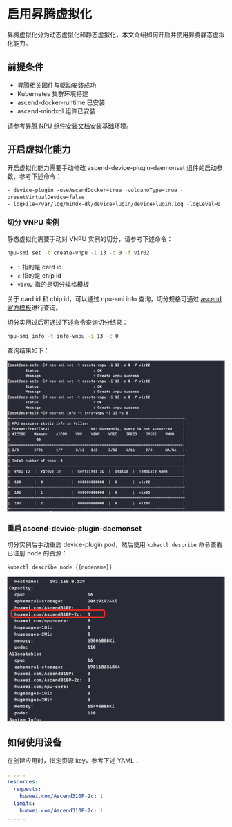 # 启用昇腾虚拟化

昇腾虚拟化分为动态虚拟化和静态虚拟化，本文介绍如何开启并使用昇腾静态虚拟化能力。

## 前提条件

- 昇腾相关固件与驱动安装成功
- Kubernetes 集群环境搭建
- ascend-docker-runtime 已安装
- ascend-mindxdl 组件已安装

请参考[昇腾 NPU 组件安装文档](./ascend_driver_install.md)安装基础环境。

## 开启虚拟化能力

开启虚拟化能力需要手动修改 ascend-device-plugin-daemonset 组件的启动参数，参考下述命令：

```init
- device-plugin -useAscendDocker=true -volcanoType=true -presetVirtualDevice=false
- logFile=/var/log/mindx-dl/devicePlugin/devicePlugin.log -logLevel=0
```

### 切分 VNPU 实例

静态虚拟化需要手动对 VNPU 实例的切分，请参考下述命令：

``` bash
npu-smi set -t create-vnpu -i 13 -c 0 -f vir02
```

- `i` 指的是 card id
- `c` 指的是 chip id
- `vir02` 指的是切分规格模板

关于 card id 和 chip id，可以通过 npu-smi info 查询，切分规格可通过
[ascend 官方模板](https://www.hiascend.com/document/detail/zh/mindx-dl/500/AVI/cpaug/cpaug_006.html)进行查询。

切分实例过后可通过下述命令查询切分结果：

```bash
npu-smi info -t info-vnpu -i 13 -c 0
```

查询结果如下：

![vnpu1](../images/vnpu1.png)

### 重启 ascend-device-plugin-daemonset

切分实例后手动重启 device-plugin pod，然后使用 `kubectl describe` 命令查看已注册 node 的资源：

```bash
kubectl describe node {{nodename}}
```

![vnpu2](../images/vnpu2.png)

## 如何使用设备

在创建应用时，指定资源 key，参考下述 YAML：

```yaml
......
resources:
  requests:
    huawei.com/Ascend310P-2c: 1
  limits:
    huawei.com/Ascend310P-2c: 1
......
```

